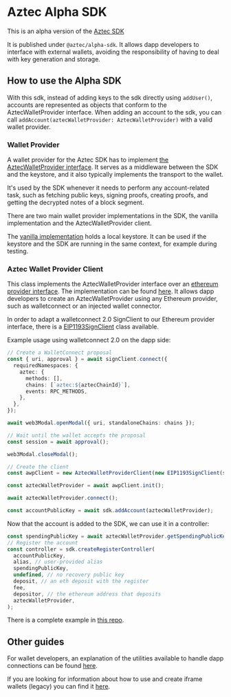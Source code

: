 # Aztec Alpha SDK

This is an alpha version of the [Aztec SDK](../sdk/README.md)

It is published under `@aztec/alpha-sdk`. It allows dapp developers to interface with external wallets, avoiding the responsibility of having to deal with key generation and storage.

## How to use the Alpha SDK

With this sdk, instead of adding keys to the sdk directly using `addUser()`, accounts are represented as objects that conform to the AztecWalletProvider interface. When adding an account to the sdk, you can call `addAccount(aztecWalletProvider: AztecWalletProvider)` with a valid wallet provider.

### Wallet Provider

A wallet provider for the Aztec SDK has to implement [the AztecWalletProvider interface](./src/aztec_wallet_provider/aztec_wallet_provider.ts). It serves as a middleware between the SDK and the keystore, and it also typically implements the transport to the wallet.

It's used by the SDK whenever it needs to perform any account-related task, such as fetching public keys, signing proofs, creating proofs, and getting the decrypted notes of a block segment.

There are two main wallet provider implementations in the SDK, the vanilla implementation and the AztecWalletProvider client.

The [vanilla implementation](./src/aztec_wallet_provider/vanilla_aztec_wallet_provider.ts) holds a local keystore. It can be used if the keystore and the SDK are running in the same context, for example during testing.

### Aztec Wallet Provider Client

This class implements the AztecWalletProvider interface over an [ethereum provider interface](../barretenberg.js/src/blockchain/ethereum_provider.ts). The implementation can be found [here](./src/eip1193_aztec_wallet_provider/client/eip1193_aztec_wallet_provider_client.ts). It allows dapp developers to create an AztecWalletProvider using any Ethereum provider, such as walletconnect or an injected wallet connector.

In order to adapt a walletconnect 2.0 SignClient to our Ethereum provider interface, there is a [EIP1193SignClient](./src/eip1193_aztec_wallet_provider/client/eip1193_sign_client.ts) class available.

Example usage using walletconnect 2.0 on the dapp side:

```typescript
// Create a WalletConnect proposal
const { uri, approval } = await signClient.connect({
  requiredNamespaces: {
    aztec: {
      methods: [],
      chains: [`aztec:${aztecChainId}`],
      events: RPC_METHODS,
    },
  },
});

await web3Modal.openModal({ uri, standaloneChains: chains });

// Wait until the wallet accepts the proposal
const session = await approval();

web3Modal.closeModal();

// Create the client
const awpClient = new AztecWalletProviderClient(new EIP1193SignClient(signClient, aztecChainId, session));

const aztecWalletProvider = await awpClient.init();

await aztecWalletProvider.connect();

const accountPublicKey = await sdk.addAccount(aztecWalletProvider);
```

Now that the account is added to the SDK, we can use it in a controller:

```typescript
const spendingPublicKey = await aztecWalletProvider.getSpendingPublicKey();
// Register the account
const controller = sdk.createRegisterController(
  accountPublicKey,
  alias, // user-provided alias
  spendingPublicKey,
  undefined, // no recovery public key
  deposit, // an eth deposit with the register
  fee,
  depositor, // the ethereum address that deposits
  aztecWalletProvider,
);
```

There is a complete example in [this repo](https://github.com/AztecProtocol/aztec-frontend-boilerplate/tree/jc/new-sdk).

## Other guides

For wallet developers, an explanation of the utilities available to handle dapp connections can be found [here](./docs/wallet.md).

If you are looking for information about how to use and create iframe wallets (legacy) you can find it [here](./docs/iframe.md).
